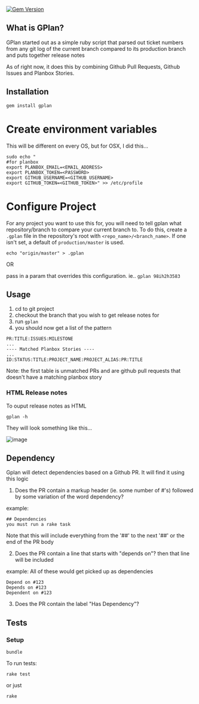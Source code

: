 [![Gem Version](https://badge.fury.io/rb/gplan.svg)](http://badge.fury.io/rb/gplan)

## What is GPlan?

GPlan started out as a simple ruby script that parsed out ticket numbers
from any git log of the current branch compared to its production branch
and puts together release notes

As of right now, it does this by combining Github Pull Requests, Github Issues and Planbox Stories.

## Installation

    gem install gplan

# Create environment variables

This will be different on every OS, but for OSX, I did this...

    sudo echo "
    #for planbox
    export PLANBOX_EMAIL=<EMAIL_ADDRESS>
    export PLANBOX_TOKEN=<PASSWORD>
    export GITHUB_USERNAME=<GITHUB_USERNAME>
    export GITHUB_TOKEN=<GITHUB_TOKEN>" >> /etc/profile

# Configure Project

For any project you want to use this for, you will need to tell gplan what repository/branch to compare your current branch to.  To do this, create a `.gplan` file in the repository's root with `<repo_name>/<branch_name>`. If one isn't set, a default of `production/master` is used.

    echo "origin/master" > .gplan

OR

pass in a param that overrides this configuration. ie.. `gplan 98ih2h3583`

## Usage

1. cd to git project
2. checkout the branch that you wish to get release notes for
3. run `gplan`
4. you should now get a list of the pattern

```
PR:TITLE:ISSUES:MILESTONE
...
---- Matched Planbox Stories ----
...
ID:STATUS:TITLE:PROJECT_NAME:PROJECT_ALIAS:PR:TITLE
```

Note: the first table is unmatched PRs and are github pull requests that doesn't have a matching planbox story

### HTML Release notes

To ouput release notes as HTML

    gplan -h

They will look something like this...

![image](https://cloud.githubusercontent.com/assets/2390653/15766679/2a0d635e-290f-11e6-9697-bd377e3cc78e.png)


## Dependency

Gplan will detect dependencies based on a Github PR. It will find it using this logic

1. Does the PR contain a markup header (ie. some number of #'s) followed by some variation of the word dependency?

  example:
  ```
  ## Dependencies
  you must run a rake task
  ```
Note that this will include everything from the '##' to the next '##' or the end of the PR body

2. Does the PR contain a line that starts with "depends on"? then that line will be included

  example: All of these would get picked up as dependencies
  ```
  Depend on #123
  Depends on #123
  Dependent on #123
  ```

3. Does the PR contain the label "Has Dependency"?

## Tests

### Setup

    bundle

To run tests:

    rake test

or just

    rake
